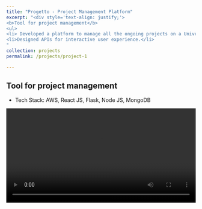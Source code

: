 ```yaml
---
title: "Progetto - Project Management Platform"
excerpt: "<div style='text-align: justify;'> 
<b>Tool for project management</b>
<ul>
<li> Developed a platform to manage all the ongoing projects on a University Campus.</li> 
<li>Designed APIs for interactive user experience.</li>
"
collection: projects
permalink: /projects/project-1

---
```


<h2>Tool for project management</h2>

- Tech Stack: AWS, React JS, Flask, Node JS, MongoDB

<video width="100%" controls>
  <source src="/images/Progetto.mp4" type="video/mp4">
  Your browser does not support the video tag.
</video>
